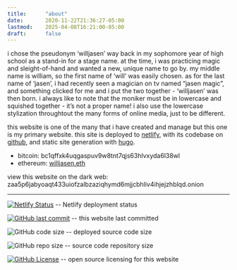 ```yaml
---
title:      "about"
date:       2020-11-22T21:36:27-05:00
lastmod:    2025-04-08T16:21:00-05:00
draft:      false
---
```


i chose the pseudonym ‘willjasen’ way back in my sophomore year of high school as a stand-in for a stage name. at the time, i was practicing magic and sleight-of-hand and wanted a new, unique name to go by. my middle name is william, so the first name of ‘will’ was easily chosen. as for the last name of ‘jasen’, i had recently seen a magician on tv named “jasen magic”, and something clicked for me and i put the two together - ‘willjasen’ was then born. i always like to note that the moniker must be in lowercase and squished together - it’s not a proper name! i also use the lowercase stylization throughtout the many forms of online media, just to be different.

this website is one of the many that i have created and manage but this one is my primary website. this site is deployed to [netlify](https://netlify.com/), with its codebase on [github](https://github.com/willjasen/website), and static site generation with [hugo](https://gohugo.io).

- bitcoin: bc1qffxk4uqgaspuv9w8tnt7qjs63hlvxyda6l38wl
- ethereum: [willjasen.eth](https://app.ens.domains/willjasen.eth)

view this website on the dark web: zaa5p6jabyoaqt433uiofzalbzaziqhymd6mjjcbhliv4ihjejzhblqd.onion

---

[![Netlify Status](https://api.netlify.com/api/v1/badges/42783427-82aa-4b97-9eb0-7fab47587d76/deploy-status)](https://app.netlify.com/sites/willjasen-website/deploys) -- Netlify deployment status

[![GitHub last commit](https://img.shields.io/github/last-commit/willjasen/website)](https://github.com/willjasen/website) -- this website last committed

![GitHub code size](https://img.shields.io/github/languages/code-size/willjasen/website) -- deployed source code size

![GitHub repo size](https://img.shields.io/github/repo-size/willjasen/website) -- source code repository size

[![GitHub License](https://img.shields.io/github/license/willjasen/website)](https://github.com/willjasen/website/blob/main/LICENSE) -- open source licensing for this website
